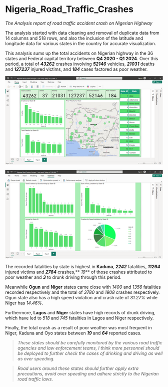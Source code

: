 # Nigeria_Road_Traffic_Crashes
 _The Analysis report of road traffic accident crash on Nigerian Highway_
 
The analysis started with data cleaning and removal of duplicate data from 14 columns and 518 rows, and also the inclusion of the latitude and longitude data for various states in the country for accurate visualization.

This analysis sums up the total accidents on Nigerian highway in the 36 states and Federal capital territory between   **Q4 2020 - Q1 2024**. Over this period, a total of **_43262_** crashes involving **_52146_** vehicles, **_21031_** deaths and **_127237_** injured victims, and **_184_** cases factored as poor weather.

![Dashboard page 1](Image/pg1.png)

![Dashboard page 2](Image/pg2.png)



The recorded fatalities by state is highest in **Kaduna**, **_2242_** fatalities, **_11264_** injured victims and **_2784_** crashes,** _19_** of those crashes attributed to poor weather and **_3_** to drunk driving through this period.

Meanwhile **Ogun** and **Niger** states came close with _1400_ and _1356_ fatalities recorded respectively and the total of _3780_ and _1908_ crashes respectively. Ogun state also has a high speed violation and crash rate of _31.27%_ while Niger has _14.46%_.

Furthermore,  **Lagos** and **Niger** states have high records of drunk driving, which have led to _518_ and _745_ fatalities in Lagos and Niger respectively.  

Finally, the total crash as a result of poor weather was most frequent in Niger, Kaduna and Oyo states between **_19_** and  **_64_** reported cases.

>_These states should be carefully monitored by the various road traffic agencies and law enforcement teams, I think more personnel should be deployed to further check the cases of drinking and driving as well as over speeding._

>_Road users around these states should further apply extra precautions, avoid over speeding and adhere strictly to the Nigerian road traffic laws._
